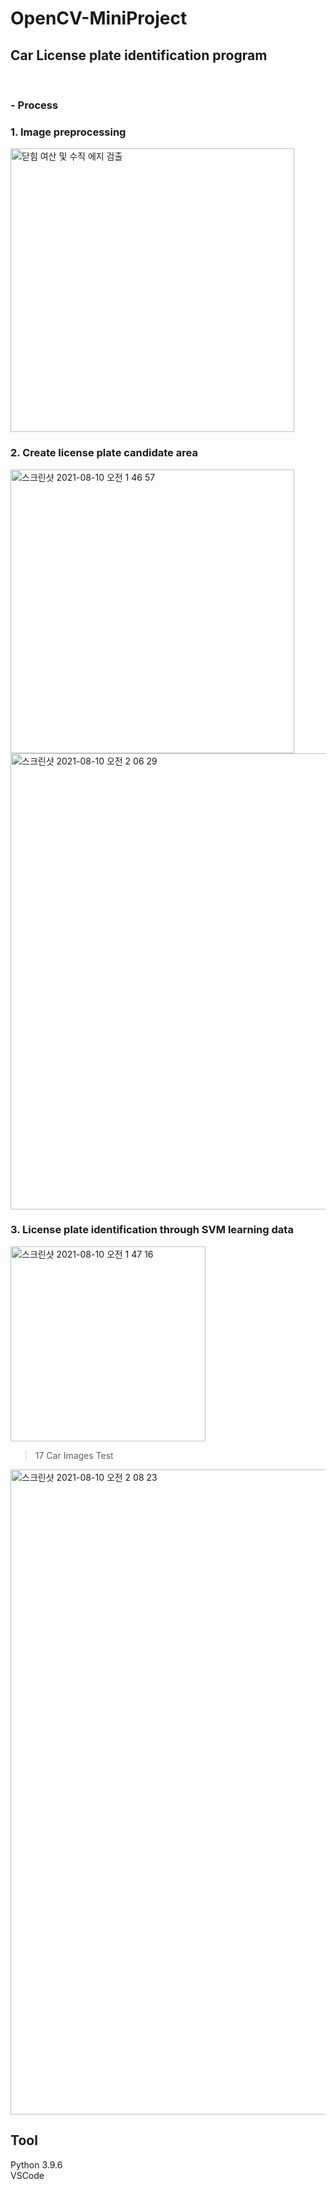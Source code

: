# OpenCV-MiniProject

## Car License plate identification program
<br/>

### - Process
### 1. Image preprocessing
<img width="454" alt="닫힘 여산 및 수직 에지 검출" src="https://user-images.githubusercontent.com/85235063/128740947-6a6aa2cc-7abd-4179-ab63-5c3118f78dfc.png">

### 2. Create license plate candidate area
<img width="454" alt="스크린샷 2021-08-10 오전 1 46 57" src="https://user-images.githubusercontent.com/85235063/128743222-2124fc48-3484-4f67-a8c0-9b1a02b5291b.png">
<img width="730" alt="스크린샷 2021-08-10 오전 2 06 29" src="https://user-images.githubusercontent.com/85235063/128745714-46c559f6-0832-410e-8e7e-985a29a48cd4.png">

### 3. License plate identification through SVM learning data
<img width="312" alt="스크린샷 2021-08-10 오전 1 47 16" src="https://user-images.githubusercontent.com/85235063/128745447-f6063981-faff-4b68-84b0-b9587879c7ac.png">


> 17 Car Images Test
<img width="1032" alt="스크린샷 2021-08-10 오전 2 08 23" src="https://user-images.githubusercontent.com/85235063/128746070-ab40013c-e2b7-4e7d-a380-fdf9719efc87.png">



## Tool
Python 3.9.6<br/>
VSCode


